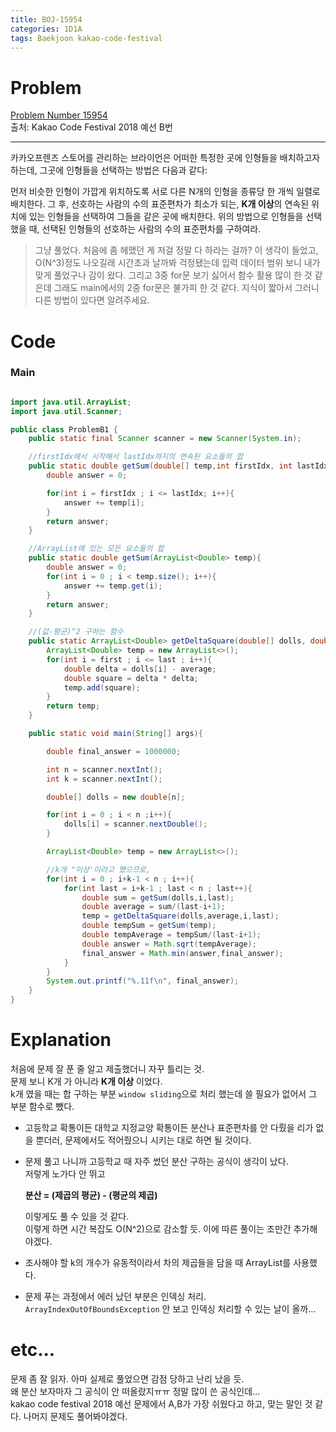 ```yaml
---
title: BOJ-15954
categories: 1D1A
tags: Baekjoon kakao-code-festival
---
```


# Problem
[Problem Number 15954](https://www.acmicpc.net/problem/15954)  
출처: Kakao Code Festival 2018 예선 B번

* * *

카카오프렌즈 스토어를 관리하는 브라이언은 어떠한 특정한 곳에 인형들을 배치하고자 하는데, 그곳에 인형들을 선택하는 방법은 다음과 같다:

먼저 비슷한 인형이 가깝게 위치하도록 서로 다른 N개의 인형을 종류당 한 개씩 일렬로 배치한다.
그 후, 선호하는 사람의 수의 표준편차가 최소가 되는, **K개 이상**의 연속된 위치에 있는 인형들을 선택하여 그들을 같은 곳에 배치한다.
위의 방법으로 인형들을 선택했을 때, 선택된 인형들의 선호하는 사람의 수의 표준편차를 구하여라.


> 그냥 풀었다. 처음에 좀 헤맸던 게 저걸 정말 다 하라는 걸까? 이 생각이 들었고, O(N^3)정도 나오길래 시간초과 날까봐 걱정됐는데 입력 데이터 범위 보니 내가 맞게 풀었구나 감이 왔다. 그리고 3중 for문 보기 싫어서 함수 활용 많이 한 것 같은데 그래도 main에서의 2중 for문은 불가피 한 것 같다. 지식이 짧아서 그러니 다른 방법이 있다면 알려주세요.


# Code  

### Main
~~~java

import java.util.ArrayList;
import java.util.Scanner;

public class ProblemB1 {
    public static final Scanner scanner = new Scanner(System.in);

    //firstIdx에서 시작해서 lastIdx까지의 연속된 요소들의 합
    public static double getSum(double[] temp,int firstIdx, int lastIdx){
        double answer = 0;

        for(int i = firstIdx ; i <= lastIdx; i++){
            answer += temp[i];
        }
        return answer;
    }

    //ArrayList에 있는 모든 요소들의 합
    public static double getSum(ArrayList<Double> temp){
        double answer = 0;
        for(int i = 0 ; i < temp.size(); i++){
            answer += temp.get(i);
        }
        return answer;
    }

    //(값-평균)^2 구하는 함수
    public static ArrayList<Double> getDeltaSquare(double[] dolls, double average, int first, int last){
        ArrayList<Double> temp = new ArrayList<>();
        for(int i = first ; i <= last ; i++){
            double delta = dolls[i] - average;
            double square = delta * delta;
            temp.add(square);
        }
        return temp;
    }

    public static void main(String[] args){

        double final_answer = 1000000;

        int n = scanner.nextInt();
        int k = scanner.nextInt();

        double[] dolls = new double[n];

        for(int i = 0 ; i < n ;i++){
            dolls[i] = scanner.nextDouble();
        }

        ArrayList<Double> temp = new ArrayList<>();

        //k개 "이상'이라고 했으므로,
        for(int i = 0 ; i+k-1 < n ; i++){
            for(int last = i+k-1 ; last < n ; last++){
                double sum = getSum(dolls,i,last);
                double average = sum/(last-i+1);
                temp = getDeltaSquare(dolls,average,i,last);
                double tempSum = getSum(temp);
                double tempAverage = tempSum/(last-i+1);
                double answer = Math.sqrt(tempAverage);
                final_answer = Math.min(answer,final_answer);
            }
        }
        System.out.printf("%.11f\n", final_answer);
    }
}
~~~


# Explanation  

처음에 문제 잘 푼 줄 알고 제출했더니 자꾸 틀리는 것.  
문제 보니 K개 가 아니라 **K개 이상** 이었다.  
k개 였을 때는 합 구하는 부분 `window sliding`으로 처리 했는데 쓸 필요가 없어서 그 부분 함수로 뺐다. 

* 고등학교 확통이든 대학교 지정교양 확통이든 분산나 표준편차를 안 다뤘을 리가 없을 뿐더러, 문제에서도 적어줬으니 시키는 대로 하면 될 것이다.

* 문제 풀고 나니까 고등학교 때 자주 썼던 분산 구하는 공식이 생각이 났다.  
저렇게 노가다 안 뛰고  

    **분산 = (제곱의 평균) - (평균의 제곱)**

    이렇게도 풀 수 있을 것 같다.  
    이렇게 하면 시간 복잡도 O(N^2)으로 감소할 듯.
    이에 따른 풀이는 조만간 추가해야겠다.

* 조사해야 할 k의 개수가 유동적이라서 차의 제곱들을 담을 때 ArrayList를 사용했다.

* 문제 푸는 과정에서 에러 났던 부분은 인덱싱 처리.  
`ArrayIndexOutOfBoundsException` 안 보고 인덱싱 처리할 수 있는 날이 올까...


# etc...
문제 좀 잘 읽자. 아마 실제로 풀었으면 감점 당하고 난리 났을 듯.  
왜 분산 보자마자 그 공식이 안 떠올랐지ㅠㅠ 정말 많이 쓴 공식인데...  
kakao code festival 2018 예선 문제에서 A,B가 가장 쉬웠다고 하고, 맞는 말인 것 같다.
나머지 문제도 풀어봐야겠다.